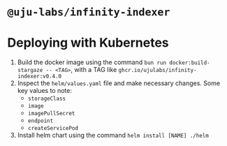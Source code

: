 # `@uju-labs/infinity-indexer`

# Deploying with Kubernetes

1. Build the docker image using the command `bun run docker:build-stargaze -- <TAG>`, with a TAG like `ghcr.io/ujulabs/infinity-indexer:v0.4.0`
2. Inspect the `helm/values.yaml` file and make necessary changes. Some key values to note:
   - `storageClass`
   - `image`
   - `imagePullSecret`
   - `endpoint`
   - `createServicePod`
3. Install helm chart using the command `helm install [NAME] ./helm`
